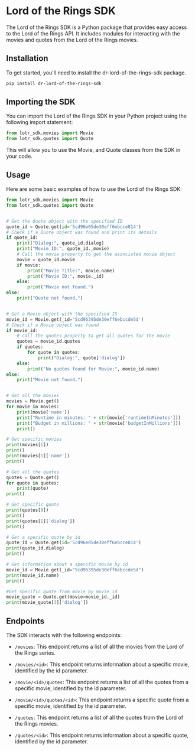 # Lord of the Rings SDK

The Lord of the Rings SDK is a Python package that provides easy access to the Lord of the Rings API. It includes modules for interacting with the movies and quotes from the Lord of the Rings movies.

## Installation

To get started, you'll need to install the dr-lord-of-the-rings-sdk package.

```bash
pip install dr-lord-of-the-rings-sdk
```


## Importing the SDK

You can import the Lord of the Rings SDK in your Python project using the following import statement:

```python
from lotr_sdk.movies import Movie
from lotr_sdk.quotes import Quote
```

This will allow you to use the Movie, and Quote classes from the SDK in your code.



## Usage

Here are some basic examples of how to use the Lord of the Rings SDK:

```python
from lotr_sdk.movies import Movie
from lotr_sdk.quotes import Quote


# Get the Quote object with the specified ID
quote_id = Quote.get(id='5cd96e05de30eff6ebcce814')
# Check if a Quote object was found and print its details
if quote_id:
    print("Dialog:", quote_id.dialog)
    print("Movie ID:", quote_id._movie)
    # Call the movie property to get the associated movie object
    movie = quote_id.movie
    if movie:
        print("Movie Title:", movie.name)
        print("Movie ID:", movie._id)
    else:
        print("Movie not found.")
else:
    print("Quote not found.")


# Get a Movie object with the specified ID
movie_id = Movie.get(_id='5cd95395de30eff6ebccde5d')
# Check if a Movie object was found
if movie_id:
    # Call the quotes property to get all quotes for the movie
    quotes = movie_id.quotes
    if quotes:
        for quote in quotes:
            print("Dialog:", quote['dialog'])
    else:
        print("No quotes found for Movie:", movie_id.name)
else:
    print("Movie not found.")


# Get all the movies
movies = Movie.get()
for movie in movies:
    print(movie['name'])
    print("Runtime in minutes: " + str(movie['runtimeInMinutes'])) 
    print("Budget in millions: " + str(movie['budgetInMillions'])) 
    print()

# Get specific movies
print(movies[1])
print()
print(movies[1]['name'])
print()

# Get all the quotes
quotes = Quote.get()
for quote in quotes:
    print(quote)
print()

# Get specific quote
print(quotes[8])
print()
print(quotes[1]['dialog'])
print()

# Get a specific quote by id
quote_id = Quote.get(id='5cd96e05de30eff6ebcce814')  
print(quote_id.dialog)
print()

# Get information about a specific movie by id
movie_id = Movie.get(_id="5cd95395de30eff6ebccde5d")
print(movie_id.name)
print()

#Get specific quote from movie by movie id
movie_quote = Quote.get(movie=movie_id._id)
print(movie_quote[3]['dialog'])  

```

## Endpoints

The SDK interacts with the following endpoints:

- `/movies`: This endpoint returns a list of all the movies from the Lord of the Rings series.

- `/movies/<id>`: This endpoint returns information about a specific movie, identified by the id parameter.

- `/movie/<id>/quotes`: This endpoint returns a list of all the quotes from a specific movie, identified by the id parameter.

- `/movie/<id>/quotes/<id>`: This endpoint returns a specific quote from a specific movie, identified by the id parameter.

- `/quotes`: This endpoint returns a list of all the quotes from the Lord of the Rings movies.

- `/quotes/<id>`: This endpoint returns information about a specific quote, identified by the id parameter.

